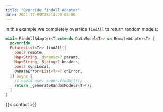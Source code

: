 ```yaml
---
title: "Override findAll Adapter"
date: 2021-12-09T23:14:28-03:00
---
```


In this example we completely override `findAll` to return random models:

```dart
mixin FindAllAdapter<T extends DataModel<T>> on RemoteAdapter<T> {
  @override
  Future<List<T>> findAll({
    bool? remote,
    Map<String, dynamic>? params,
    Map<String, String>? headers,
    bool? syncLocal,
    OnDataError<List<T>>? onError,
  }) async {
    // could use: super.findAll();
    return _generateRandomModels<T>();
  }
}
```

{{< contact >}}
